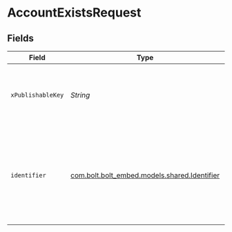 # AccountExistsRequest


## Fields

| Field                                                                                                 | Type                                                                                                  | Required                                                                                              | Description                                                                                           |
| ----------------------------------------------------------------------------------------------------- | ----------------------------------------------------------------------------------------------------- | ----------------------------------------------------------------------------------------------------- | ----------------------------------------------------------------------------------------------------- |
| `xPublishableKey`                                                                                     | *String*                                                                                              | :heavy_check_mark:                                                                                    | The publicly viewable identifier used to identify a merchant division.                                |
| `identifier`                                                                                          | [com.bolt.bolt_embed.models.shared.Identifier](../../models/shared/Identifier.md)                     | :heavy_check_mark:                                                                                    | A type and value combination that defines the identifier used to detect<br/>the existence of an account.<br/> |